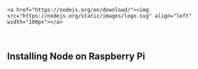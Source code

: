 `<a href="https://nodejs.org/en/download/"><img src="https://nodejs.org/static/images/logo.svg" align="left" width="100px"></a>`

<br>

## Installing Node on Raspberry Pi

<br>

